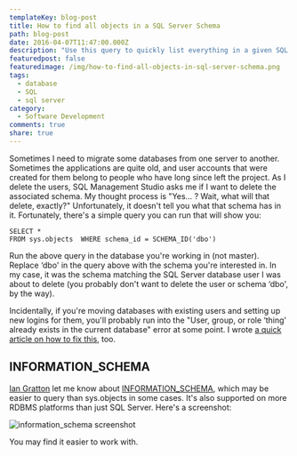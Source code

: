 ```yaml
---
templateKey: blog-post
title: How to find all objects in a SQL Server Schema
path: blog-post
date: 2016-04-07T11:47:00.000Z
description: "Use this query to quickly list everything in a given SQL Server Schema."
featuredpost: false
featuredimage: /img/how-to-find-all-objects-in-sql-server-schema.png
tags:
  - database
  - SQL
  - sql server
category:
  - Software Development
comments: true
share: true
---
```


Sometimes I need to migrate some databases from one server to another. Sometimes the applications are quite old, and user accounts that were created for them belong to people who have long since left the project. As I delete the users, SQL Management Studio asks me if I want to delete the associated schema. My thought process is "Yes… ? Wait, what will that delete, exactly?" Unfortunately, it doesn't tell you what that schema has in it. Fortunately, there's a simple query you can run that will show you:

`SELECT *  `\
`FROM sys.objects 
WHERE schema_id = SCHEMA_ID('dbo')`

Run the above query in the database you're working in (not master). Replace ‘dbo' in the query above with the schema you're interested in. In my case, it was the schema matching the SQL Server database user I was about to delete (you probably don't want to delete the user or schema ‘dbo', by the way).

Incidentally, if you're moving databases with existing users and setting up new logins for them, you'll probably run into the "User, group, or role ‘thing' already exists in the current database" error at some point. I wrote [a quick article on how to fix this](https://ardalis.com/sql-server-error-user-group-or-role-already-exists-in-the-current-database), too.

## INFORMATION_SCHEMA

[Ian Gratton](https://www.linkedin.com/in/ian-gratton/) let me know about [INFORMATION_SCHEMA](https://en.wikipedia.org/wiki/Information_schema), which may be easier to query than sys.objects in some cases. It's also supported on more RDBMS platforms than just SQL Server. Here's a screenshot:

![information_schema screenshot](/img/information-schema.jpg)

You may find it easier to work with.
